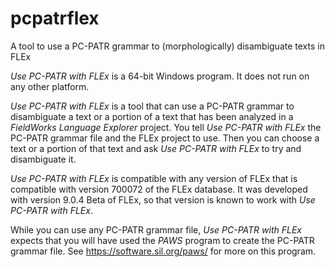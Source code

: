 # pcpatrflex
A tool to use a PC-PATR grammar to (morphologically) disambiguate texts in FLEx

*Use PC-PATR with FLEx* is a 64-bit Windows program.  It does not run on any other platform.

*Use PC-PATR with FLEx* is a tool that can use a PC-PATR grammar to disambiguate a text or a portion of a text that has been analyzed
in a *FieldWorks Language Explorer* project. You tell *Use PC-PATR with FLEx* the PC-PATR grammar file and the FLEx project to use. 
Then you can choose a text or a portion of that text and ask *Use PC-PATR with FLEx* to try and disambiguate it.

*Use PC-PATR with FLEx* is compatible with any version of FLEx that is compatible with version 700072 of the FLEx database. 
It was developed with version 9.0.4 Beta of FLEx, so that version is known to work with *Use PC-PATR with FLEx*.

While you can use any PC-PATR grammar file, *Use PC-PATR with FLEx* expects that you will have used the *PAWS* program to create 
the PC-PATR grammar file. See https://software.sil.org/paws/ for more on this program.
